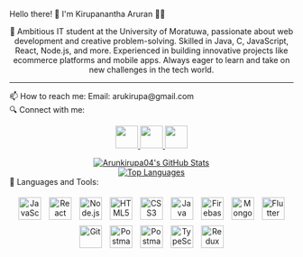Hello there! 👋 I'm Kirupanantha Aruran 👨‍💻

<p align="center">
🚀 Ambitious IT student at the University of Moratuwa, passionate about web development and creative problem-solving. Skilled in Java, C, JavaScript, React, Node.js, and more. Experienced in building innovative projects like ecommerce platforms and mobile apps. Always eager to learn and take on new challenges in the tech world.
</p>
<hr/>
📫 How to reach me:
Email: arukirupa@gmail.com
<br>
🔍 Connect with me:
<p align="center">
  <a href="https://medium.com/@arukirupa" target="_blank">
    <img src="https://img.shields.io/badge/Medium-000000?style=for-the-badge&logo=medium&logoColor=white" height="40" />
  </a>
  <a href="https://www.linkedin.com/in/kirupanantha-aruran-b94387242/" target="_blank">
    <img src="https://img.shields.io/badge/LinkedIn-0077B5?style=for-the-badge&logo=linkedin&logoColor=white" height="40" />
  </a>
  <a href="https://www.instagram.com/k_arun0412?igsh=OHNsa25saGl4ZHA1" target="_blank">
    <img src="https://img.shields.io/badge/Instagram-E4405F?style=for-the-badge&logo=instagram&logoColor=white" height="40" />
  </a>

</p>
<div align="center">
<a href="https://awesome-github-stats.azurewebsites.net/index.html??cardType=level-alternate&theme=react&preferLogin=false"> <img  alt="Arunkirupa04's GitHub Stats" src="https://awesome-github-stats.azurewebsites.net/user-stats/Arunkirupa04?cardType=level-alternate&theme=react&preferLogin=false" /> </a>
<br>
  <a href="https://github.com/Arunkirupa04">
    <img align="center" src="https://github-readme-stats.vercel.app/api/top-langs/?username=Arunkirupa04&layout=compact&theme=vue&hide_border=true" alt="Top Languages" />
  </a>
</div>
🧰 Languages and Tools:
<p align="center">
  <img src="https://www.vectorlogo.zone/logos/javascript/javascript-icon.svg" alt="JavaScript" width="40" height="40" style="margin: 5px;"/>
  <img src="https://www.vectorlogo.zone/logos/reactjs/reactjs-icon.svg" alt="React" width="40" height="40" style="margin: 5px;"/>
  <img src="https://www.vectorlogo.zone/logos/nodejs/nodejs-icon.svg" alt="Node.js" width="40" height="40" style="margin: 5px;"/>
  <img src="https://www.vectorlogo.zone/logos/w3_html5/w3_html5-icon.svg" alt="HTML5" width="40" height="40" style="margin: 5px;"/>
  <img src="https://www.vectorlogo.zone/logos/w3_css/w3_css-official.svg" alt="CSS3" width="40" height="40" style="margin: 5px;"/>
  <img src="https://www.vectorlogo.zone/logos/java/java-icon.svg" alt="Java" width="40" height="40" style="margin: 5px;"/>
  <img src="https://www.vectorlogo.zone/logos/firebase/firebase-icon.svg" alt="Firebase" width="40" height="40" style="margin: 5px;"/>
  <img src="https://www.vectorlogo.zone/logos/mongodb/mongodb-icon.svg" alt="MongoDB" width="40" height="40" style="margin: 5px;"/>
  <img src="https://www.vectorlogo.zone/logos/flutterio/flutterio-icon.svg" alt="Flutter" width="40" height="40" style="margin: 5px;"/>
  <img src="https://www.vectorlogo.zone/logos/git-scm/git-scm-icon.svg" alt="Git" width="40" height="40" style="margin: 5px;"/>
  <img src="https://www.vectorlogo.zone/logos/getpostman/getpostman-icon.svg" alt="Postman" width="40" height="40" style="margin: 5px;"/>
  <img src="https://www.vectorlogo.zone/logos/mysql/mysql-icon.svg" alt="Postman" width="40" height="40" style="margin: 5px;"/>
  <img src="https://www.vectorlogo.zone/logos/typescriptlang/typescriptlang-icon.svg" alt="TypeScript" width="40" height="40" style="margin: 5px;"/>
  <img src="https://www.vectorlogo.zone/logos/js_redux/js_redux-icon.svg" alt="Redux" width="40" height="40" style="margin: 5px;"/>

</p>
